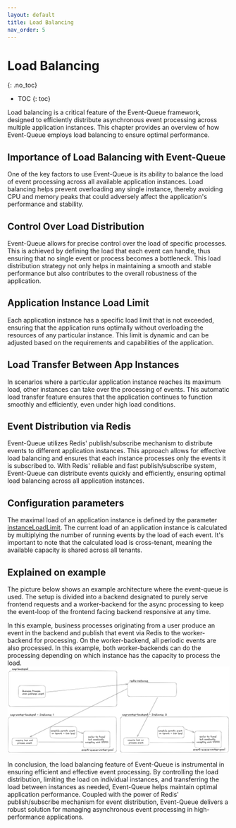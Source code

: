 ```yaml
---
layout: default
title: Load Balancing
nav_order: 5
---
```


<!-- prettier-ignore-start -->
# Load Balancing
{: .no_toc}
<!-- prettier-ignore-end -->

<!-- prettier-ignore -->
- TOC
{: toc}

Load balancing is a critical feature of the Event-Queue framework, designed to efficiently distribute asynchronous
event processing across multiple application instances. This chapter provides an overview of how Event-Queue employs
load balancing to ensure optimal performance.

## Importance of Load Balancing with Event-Queue

One of the key factors to use Event-Queue is its ability to balance the load of event processing across all available
application instances. Load balancing helps prevent overloading any single instance, thereby avoiding CPU and memory
peaks that could adversely affect the application's performance and stability.

## Control Over Load Distribution

Event-Queue allows for precise control over the load of specific processes. This is achieved by defining the load that
each event can handle, thus ensuring that no single event or process becomes a bottleneck. This load distribution
strategy not only helps in maintaining a smooth and stable performance but also contributes to the overall robustness
of the application.

## Application Instance Load Limit

Each application instance has a specific load limit that is not exceeded, ensuring that the application runs optimally
without overloading the resources of any particular instance. This limit is dynamic and can be adjusted based on the
requirements and capabilities of the application.

## Load Transfer Between App Instances

In scenarios where a particular application instance reaches its maximum load, other instances can take over the
processing of events. This automatic load transfer feature ensures that the application continues to function smoothly
and efficiently, even under high load conditions.

## Event Distribution via Redis

Event-Queue utilizes Redis' publish/subscribe mechanism to distribute events to different application instances.
This approach allows for effective load balancing and ensures that each instance processes only the events it is
subscribed to. With Redis' reliable and fast publish/subscribe system, Event-Queue can distribute events quickly and
efficiently, ensuring optimal load balancing across all application instances.

## Configuration parameters

The maximal load of an application instance is defined by the parameter [instanceLoadLimit](/event-queue/setup/#initialization-parameters).
The current load of an application instance is calculated by multiplying the number of running events by the load of
each event. It's important to note that the calculated load is cross-tenant, meaning the available capacity is shared
across all tenants.

## Explained on example

The picture below shows an example architecture where the event-queue is used. The setup is divided into a backend designated
to purely serve frontend requests and a worker-backend for the async processing to keep the event-loop of the frontend
facing backend responsive at any time.

In this example, business processes originating from a user produce an event in the backend and publish that event
via Redis to the worker-backend for processing. On the worker-backend, all periodic events are also processed. In
this example, both worker-backends can do the processing depending on which instance has the capacity to process the
load.
<img alt="img_1.png" src="img_1.png"/>

In conclusion, the load balancing feature of Event-Queue is instrumental in ensuring efficient and effective event
processing. By controlling the load distribution, limiting the load on individual instances, and transferring the
load between instances as needed, Event-Queue helps maintain optimal application performance. Coupled with the power
of Redis' publish/subscribe mechanism for event distribution, Event-Queue delivers a robust solution for managing
asynchronous event processing in high-performance applications.
